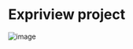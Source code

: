 # Expriview project

![image](https://github.com/user-attachments/assets/56c05061-2c13-48b0-b0c8-84de4b9b71ab)
